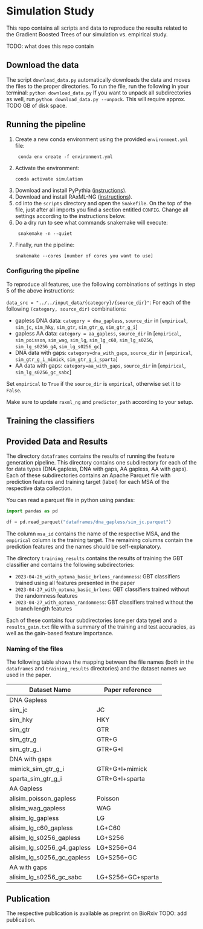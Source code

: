 # Simulation Study

This repo contains all scripts and data to reproduce the results related to the Gradient Boosted Trees of our simulation vs. empirical study.

TODO: what does this repo contain

## Download the data
The script `download_data.py` automatically downloads the data and moves the files to the proper directories.
To run the file, run the following in your terminal: `python download_data.py`
If you want to unpack all subdirectories as well, run `python download_data.py --unpack`. This will require approx. TODO GB of disk space.

## Running the pipeline

1. Create a new conda environment using the provided `environment.yml` file:
   ```commandline
    conda env create -f environment.yml
    ```
2. Activate the environment:
    ```commandline
    conda activate simulation
    ```
3. Download and install PyPythia ([instructions](https://github.com/tschuelia/PyPythia/wiki/Installation)).
4. Download and install RAxML-NG ([instructions](https://github.com/amkozlov/raxml-ng/wiki/Installation)).
5. cd into the `scripts` directory and open the `Snakefile`. On the top of the file, just after all imports you find a
   section entitled `CONFIG`. Change all settings according to the instructions below.
6. Do a dry run to see what commands snakemake will execute:
   ```commandline
    snakemake -n --quiet
    ```
7. Finally, run the pipeline:
    ```commandline
    snakemake --cores [number of cores you want to use]
    ```

### Configuring the pipeline

To reproduce all features, use the following combinations of settings in step 5 of the above instructions:

`data_src = "../../input_data/{category}/{source_dir}"`:
For each of the following `(category, source_dir)` combinations:

- gapless DNA data: `category = dna_gapless`, `source_dir`
  in [`empirical`, `sim_jc`, `sim_hky`, `sim_gtr`, `sim_gtr_g`, `sim_gtr_g_i`]
- gapless AA data: `category = aa_gapless`, `source_dir`
  in [`empirical`, `sim_poisson`, `sim_wag`, `sim_lg`, `sim_lg_c60`, `sim_lg_s0256`, `sim_lg_s0256_g4`, `sim_lg_s0256_gc`]
- DNA data with gaps: `category=dna_with_gaps`, `source_dir`
  in [`empirical`, `sim_gtr_g_i_mimick`, `sim_gtr_g_i_sparta`]
- AA data with gaps: `category=aa_with_gaps`, `source_dir` in [`empirical`, `sim_lg_s0256_gc_sabc`]

Set `empirical` to `True` if the `source_dir` is `empirical`, otherwise set it to `False`.

Make sure to update `raxml_ng` and `predictor_path` according to your setup.

## Training the classifiers

## Provided Data and Results

The directory `dataframes` contains the results of running the feature generation pipeline. 
This directory contains one subdirectory for each of the for data types (DNA gapless, DNA with gaps, AA gapless, AA with gaps).
Each of these subdirectories contains an Apache Parquet file with prediction features and training target (label) for each MSA of the respective data collection.

You can read a parquet file in python using pandas:
```python
import pandas as pd

df = pd.read_parquet("dataframes/dna_gapless/sim_jc.parquet")
```
The column `msa_id` contains the name of the respective MSA, and the `empirical` column is the training target.
The remaining columns contain the prediction features and the names should be self-explanatory.


The directory `training_results` contains the results of training the GBT classifier and contains the following
subdirectories:

* `2023-04-26_with_optuna_basic_brlens_randomness`: GBT classifiers trained using all features presented in the paper
* `2023-04-27_with_optuna_basic_brlens`: GBT classifiers trained without the randomness features
* `2023-04-27_with_optuna_randomness`: GBT classifiers trained without the branch length features

Each of these contains four subdirectories (one per data type) and a `results_gain.txt` file with a summary of the
training and test accuracies, as well as the gain-based feature importance.

### Naming of the files
The following table shows the mapping between the file names (both in the `dataframes` and `training_results` directories) and the dataset names we used in the paper.


| Dataset Name               | Paper reference   |
|----------------------------|-------------------|
| DNA Gapless                |                   |
| sim_jc                     | JC                |
| sim_hky                    | HKY               |
| sim_gtr                    | GTR               |
| sim_gtr_g                  | GTR+G             |
| sim_gtr_g_i                | GTR+G+I           |
| DNA with gaps              |                   |
| mimick_sim_gtr_g_i         | GTR+G+I+mimick    |
| sparta_sim_gtr_g_i         | GTR+G+I+sparta    |
| AA Gapless                 |                   | 
| alisim_poisson_gapless     | Poisson           |
| alisim_wag_gapless         | WAG               |
| alisim_lg_gapless          | LG                |
| alisim_lg_c60_gapless      | LG+C60            |
| alisim_lg_s0256_gapless    | LG+S256           | 
| alisim_lg_s0256_g4_gapless | LG+S256+G4        |
| alisim_lg_s0256_gc_gapless | LG+S256+GC        |
| AA with gaps               |                   |
| alisim_lg_s0256_gc_sabc    | LG+S256+GC+sparta |



## Publication
The respective publication is available as preprint on BioRxiv
TODO: add publication.